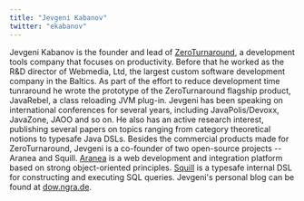 ```yaml
---
title: "Jevgeni Kabanov"
twitter: "ekabanov"
---
```


Jevgeni Kabanov is the founder and lead of
[ZeroTurnaround](http://www.zeroturnaround.com/), a development tools
company that focuses on productivity. Before that he worked as the R&D
director of Webmedia, Ltd, the largest custom software development
company in the Baltics. As part of the effort to reduce development time
tunraround he wrote the prototype of the ZeroTurnaround flagship
product, JavaRebel, a class reloading JVM plug-in. Jevgeni has been
speaking on international conferences for several years, including
JavaPolis/Devoxx, JavaZone, JAOO and so on. He also has an active
research interest, publishing several papers on topics ranging from
category theoretical notions to typesafe Java DSLs. Besides the
commercial products made for ZeroTurnaround, Jevgeni is a co-founder of
two open-source projects -- Aranea and Squill.
[Aranea](http://www.araneaframework.org/) is a web development and
integration platform based on strong object-oriented principles.
[Squill](http://squill.dev.java.net/) is a typesafe internal DSL for
constructing and executing SQL queries. Jevgeni's personal blog can be
found at [dow.ngra.de](http://dow.ngra.de/).
